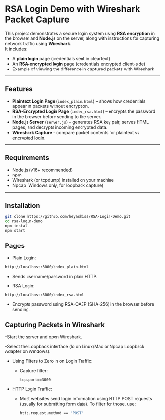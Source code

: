 # RSA Login Demo with Wireshark Packet Capture

This project demonstrates a secure login system using **RSA encryption** in the browser and **Node.js** on the server, along with instructions for capturing network traffic using **Wireshark**.  
It includes:
- A **plain login** page (credentials sent in cleartext)
- An **RSA-encrypted login** page (credentials encrypted client-side)
- Example of viewing the difference in captured packets with Wireshark

---

## Features
- **Plaintext Login Page** (`index_plain.html`) – shows how credentials appear in packets without encryption.
- **RSA-Encrypted Login Page** (`index_rsa.html`) – encrypts the password in the browser before sending to the server.
- **Node.js Server** (`server.js`) – generates RSA key pair, serves HTML pages, and decrypts incoming encrypted data.
- **Wireshark Capture** – compare packet contents for plaintext vs encrypted login.

---

## Requirements
- Node.js (v16+ recommended)
- npm
- Wireshark (or tcpdump) installed on your machine
- Npcap (Windows only, for loopback capture)

---

## Installation
```bash
git clone https://github.com/heyashiss/RSA-Login-Demo.git
cd rsa-login-demo
npm install
npm start
```
## Pages
- Plain Login:
```bash
http://localhost:3000/index_plain.html
```
  - Sends username/password in plain HTTP.

- RSA Login:
```bash
http://localhost:3000/index_rsa.html
```
  - Encrypts password using RSA-OAEP (SHA-256) in the browser before sending.
## Capturing Packets in Wireshark
-Start the server and open Wireshark.

-Select the Loopback interface (lo on Linux/Mac or Npcap Loopback Adapter on Windows).


- Using Filters to Zero in on Login Traffic:
  
  - Capture filter:
    ```bash
    tcp.port==3000
    ```
    
 - HTTP Login Traffic:
   
    - Most websites send login information using HTTP POST requests (usually for submitting form data). To filter for those, use:
      ```bash
      http.request.method == "POST"
      ```
      
  
  

